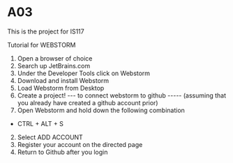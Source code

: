 # A03
This is the project for IS117 

Tutorial for WEBSTORM 

1. Open a browser of choice
2. Search up JetBrains.com
3. Under the Developer Tools click on Webstorm
4. Download and install Webstorm
5. Load Webstorm from Desktop
6. Create a project! 
--- to connect webstorm to github ----- 
(assuming that you already have created a github account prior)
1. Open Webstorm and hold down the following combination
  - CTRL + ALT + S
2. Select ADD ACCOUNT 
3. Register your account on the directed page
4. Return to Github after you login


